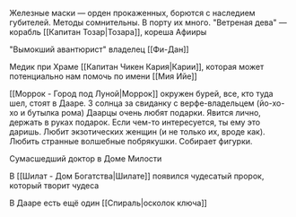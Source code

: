 Железные маски — орден прокаженных, борются с наследием губителей. Методы сомнительны. В порту их много. 
"Ветреная дева" — корабль [[Капитан Тозар|Тозара]], кореша Афииры

"Вымокший авантюрист" владелец [[Фи-Дан]] 

Медик при Храме [[Капитан Чикен Кария|Карии]], которая может потенциально нам помочь по имени [[Мия Ийе]] 

[[Моррок - Город под Луной|Моррок]] окружен бурей, все, кто туда шел, стоят в Дааре.
3 солнца за свиданку с верфе-владельцем (йо-хо-хо и бутылка рома)
Даарцы очень любят подарки. Явится лично, держать в руках подарок. Если чем-то интересуется, ты ему это даришь. Любит экзотических женщин (и не только их, вроде как). Любить странные волшебные побрякушки. Собирает фигурки.

Сумасшедший доктор в Доме Милости

В [[Шилат - Дом Богатства|Шилате]] появился чудесатый пророк, который творит чудеса

В Дааре есть ещё один [[Спираль|осколок ключа]] 

